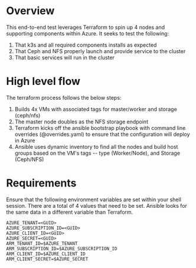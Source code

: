 # Overview

This end-to-end test leverages Terraform to spin up 4 nodes and supporting components within Azure. It seeks to test the following:

1. That k3s and all required components installs as expected
2. That Ceph and NFS properly launch and provide service to the cluster
3. That basic services will run in the cluster

# High level flow

The terraform process follows the below steps:

1. Builds 4x VMs with associated tags for master/worker and storage (ceph/nfs)
2. The master node doubles as the NFS storage endpoint
3. Terraform kicks off the ansible bootstrap playbook with command line overrides (@overrides.yaml) to ensure that the configuration will deploy in Azure
4. Ansible uses dynamic inventory to find all the nodes and build host groups based on the VM's tags -- type (Worker/Node), and Storage (Ceph/NFS)


# Requirements

Ensure that the following environment variables are set within your shell session. There are a total of 4 values that need to be set. Ansible looks for the same data in a different variable than Terraform.

```
AZURE_TENANT=<GUID>
AZURE_SUBSCRIPTION_ID=<GUID>
AZURE_CLIENT_ID=<GUID>
AZURE_SECRET=<GUID>
ARM_TENANT_ID=$AZURE_TENANT
ARM_SUBSCRIPTION_ID=$AZURE_SUBSCRIPTION_ID
ARM_CLIENT_ID=$AZURE_CLIENT_ID
ARM_CLIENT_SECRET=$AZURE_SECRET
```
